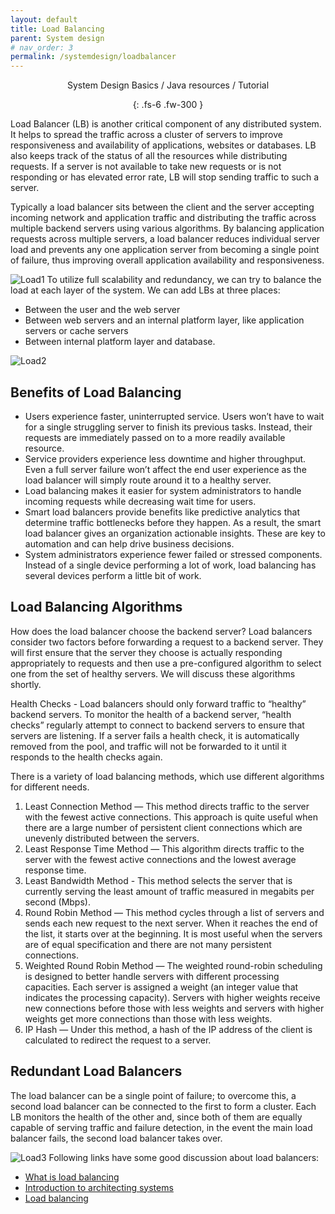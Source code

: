 ```yaml
---
layout: default
title: Load Balancing
parent: System design
# nav_order: 3
permalink: /systemdesign/loadbalancer
---
```

<div align="center" markdown="1">
System Design Basics / Java resources / Tutorial

{: .fs-6 .fw-300 }
</div>

Load Balancer (LB) is another critical component of any distributed system. It helps to spread the traffic across a cluster of servers to improve responsiveness and availability of applications, websites or databases. LB also keeps track of the status of all the resources while distributing requests. If a server is not available to take new requests or is not responding or has elevated error rate, LB will stop sending traffic to such a server.

Typically a load balancer sits between the client and the server accepting incoming network and application traffic and distributing the traffic across multiple backend servers using various algorithms. By balancing application requests across multiple servers, a load balancer reduces individual server load and prevents any one application server from becoming a single point of failure, thus improving overall application availability and responsiveness.

![Load1](https://raw.githubusercontent.com/JavaLvivDev/prog-resources/master/resources/scrolling.png)
To utilize full scalability and redundancy, we can try to balance the load at each layer of the system. We can add LBs at three places:

* Between the user and the web server
* Between web servers and an internal platform layer, like application servers or cache servers
* Between internal platform layer and database.

![Load2](https://raw.githubusercontent.com/JavaLvivDev/prog-resources/master/resources/scrolling.png)

## Benefits of Load Balancing
* Users experience faster, uninterrupted service. Users won’t have to wait for a single struggling server to finish its previous tasks. Instead, their requests are immediately passed on to a more readily available resource.
* Service providers experience less downtime and higher throughput. Even a full server failure won’t affect the end user experience as the load balancer will simply route around it to a healthy server.
* Load balancing makes it easier for system administrators to handle incoming requests while decreasing wait time for users.
* Smart load balancers provide benefits like predictive analytics that determine traffic bottlenecks before they happen. As a result, the smart load balancer gives an organization actionable insights. These are key to automation and can help drive business decisions.
* System administrators experience fewer failed or stressed components. Instead of a single device performing a lot of work, load balancing has several devices perform a little bit of work.

## Load Balancing Algorithms
How does the load balancer choose the backend server?
Load balancers consider two factors before forwarding a request to a backend server. They will first ensure that the server they choose is actually responding appropriately to requests and then use a pre-configured algorithm to select one from the set of healthy servers. We will discuss these algorithms shortly.

Health Checks - Load balancers should only forward traffic to “healthy” backend servers. To monitor the health of a backend server, “health checks” regularly attempt to connect to backend servers to ensure that servers are listening. If a server fails a health check, it is automatically removed from the pool, and traffic will not be forwarded to it until it responds to the health checks again.

There is a variety of load balancing methods, which use different algorithms for different needs.

1. Least Connection Method — This method directs traffic to the server with the fewest active connections. This approach is quite useful when there are a large number of persistent client connections which are unevenly distributed between the servers.
2. Least Response Time Method — This algorithm directs traffic to the server with the fewest active connections and the lowest average response time.
3. Least Bandwidth Method - This method selects the server that is currently serving the least amount of traffic measured in megabits per second (Mbps).
4. Round Robin Method — This method cycles through a list of servers and sends each new request to the next server. When it reaches the end of the list, it starts over at the beginning. It is most useful when the servers are of equal specification and there are not many persistent connections.
5. Weighted Round Robin Method — The weighted round-robin scheduling is designed to better handle servers with different processing capacities. Each server is assigned a weight (an integer value that indicates the processing capacity). Servers with higher weights receive new connections before those with less weights and servers with higher weights get more connections than those with less weights.
6. IP Hash — Under this method, a hash of the IP address of the client is calculated to redirect the request to a server.

## Redundant Load Balancers
The load balancer can be a single point of failure; to overcome this, a second load balancer can be connected to the first to form a cluster. Each LB monitors the health of the other and, since both of them are equally capable of serving traffic and failure detection, in the event the main load balancer fails, the second load balancer takes over.

![Load3](https://raw.githubusercontent.com/JavaLvivDev/prog-resources/master/resources/scrolling.png)
Following links have some good discussion about load balancers:
 - [What is load balancing](https://avinetworks.com/what-is-load-balancing/)
 - [Introduction to architecting systems](https://lethain.com/introduction-to-architecting-systems-for-scale/)
 - [Load balancing](https://en.wikipedia.org/wiki/Load_balancing_(computing))
